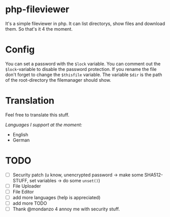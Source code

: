 # php-fileviewer
It's a simple fileviewer in php. It can list directorys, show files and download them. So that's it 4 the moment.


# Config
You can set a password with the `$lock` variable. You can comment out the `$lock`-variable to disable the password protection.
If you rename the file don't forget to change the `$thisfile` variable.
The variable `$dir` is the path of the root-directory the filemanager should show.


# Translation
Feel free to translate this stuff. 

_Languages I support at the moment:_
  * English
  * German


# TODO
- [ ] Security patch (u know, unencrypted password -> make some SHA512-STUFF, set variables -> do some `unset()`)
- [ ] File Uploader
- [ ] File Editor
- [ ] add more languages (help is appreciated)
- [ ] add more TODO
- [ ] Thank @mondanzo 4 annoy me with security stuff. 
